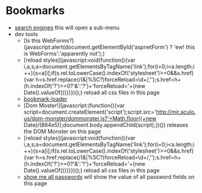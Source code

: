 # Bookmarks

- [search engines](javascript:bookmarkLoader.load('~/searchengines.md');) this will open a sub-menu
- dev tools
    - [Is this WebForms?](javascript:alert(document.getElementById('aspnetForm') ? 'ew! this is WebForms':'apparently not');)
    - [reload styles](javascript:void(function(){var i,a,s;a=document.getElementsByTagName('link');for(i=0;i<a.length;i++){s=a[i];if(s.rel.toLowerCase().indexOf('stylesheet')>=0&&s.href) {var h=s.href.replace(/(&|%5C?)forceReload=\d+/,'');s.href=h+(h.indexOf('?')>=0?'&':'?')+'forceReload='+(new Date().valueOf())}}})();) reload all css files in this page
    - [bookmark-loader](https://github.com/benjamine/bookmark-loader)
    - [Dom Moster!](javascript:(function(){var script=document.createElement('script');script.src='http://mir.aculo.us/dom-monster/dommonster.js?'+Math.floor((+new Date)/(864e5));document.body.appendChild(script);})()) releases the DOM Monster on this page
    - [reload styles](javascript:void(function(){var i,a,s;a=document.getElementsByTagName('link');for(i=0;i<a.length;i++){s=a[i];if(s.rel.toLowerCase().indexOf('stylesheet')>=0&&s.href) {var h=s.href.replace(/(&|%5C?)forceReload=\d+/,'');s.href=h+(h.indexOf('?')>=0?'&':'?')+'forceReload='+(new Date().valueOf())}}})();) reload all css files in this page
    - [show me all passwords](javascript:bookmarkLoader.load('~/scripts/showmeallpasswords.js');) will show the value of all password fields on this page
